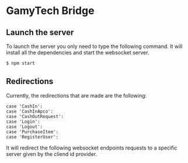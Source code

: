 # GamyTech Bridge

## Launch the server

To launch the server you only need to type the following command. It will install all the dependencies and start the websocket server.
```bash
$ npm start
```

## Redirections

Currently, the redirections that are made are the following:
```
case 'CashIn':
case 'CashInApco':
case 'CashOutRequest':
case 'Login':
case 'Logout':
case 'PurchaseItem':
case 'RegisterUser':
```

It will redirect the following websocket endpoints requests to a specific server given by the cliend id provider.
